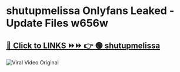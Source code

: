 
 # shutupmelissa Onlyfans Leaked - Update Files w656w

## <h2><a href="https://clipsfans.com/shutupmelissa&ref=git">🔗 Click to LINKS ⏩⏩ 👉 🟢 shutupmelissa </a></h2>

<a href="https://clipsfans.com/shutupmelissa&ref=git" rel="nofollow" data-target="animated-image.originalLink"><img src="https://i.ibb.co.com/xMMVF88/686577567.gif" alt="Viral Video Original" style="max-width: 100%; display: inline-block;" data-target="animated-image.originalImage"></a>

